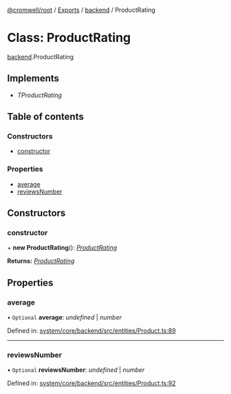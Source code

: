 [@cromwell/root](../README.md) / [Exports](../modules.md) / [backend](../modules/backend.md) / ProductRating

# Class: ProductRating

[backend](../modules/backend.md).ProductRating

## Implements

* *TProductRating*

## Table of contents

### Constructors

- [constructor](backend.productrating.md#constructor)

### Properties

- [average](backend.productrating.md#average)
- [reviewsNumber](backend.productrating.md#reviewsnumber)

## Constructors

### constructor

\+ **new ProductRating**(): [*ProductRating*](backend.productrating.md)

**Returns:** [*ProductRating*](backend.productrating.md)

## Properties

### average

• `Optional` **average**: *undefined* \| *number*

Defined in: [system/core/backend/src/entities/Product.ts:89](https://github.com/CromwellCMS/Cromwell/blob/8568c07/system/core/backend/src/entities/Product.ts#L89)

___

### reviewsNumber

• `Optional` **reviewsNumber**: *undefined* \| *number*

Defined in: [system/core/backend/src/entities/Product.ts:92](https://github.com/CromwellCMS/Cromwell/blob/8568c07/system/core/backend/src/entities/Product.ts#L92)
